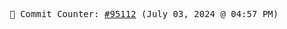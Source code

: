 <p align="center">
    <samp>
        📮 Commit Counter: <a href="https://github.com/Javascript-void0/Javascript-void0/commits/main">#95112</a> (July 03, 2024 @ 04:57 PM)
    </samp>
</p>